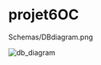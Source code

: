 # projet6OC

Schemas/DBdiagram.png

![db_diagram](https://github.com/JeanUngerer/projet6OC/Schemas/DBdiagram.png?raw=true)
